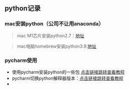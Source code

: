 ## python记录
### mac安装python（公司不让用anaconda）
> mac M1芯片安装python2.7：[地址](https://blog.csdn.net/XJTLUstudent/article/details/142493284?ops_request_misc=%257B%2522request%255Fid%2522%253A%2522306fbc992cd44953ed7bd0559d0a18dd%2522%252C%2522scm%2522%253A%252220140713.130102334.pc%255Fall.%2522%257D&request_id=306fbc992cd44953ed7bd0559d0a18dd&biz_id=0&utm_medium=distribute.pc_search_result.none-task-blog-2~all~first_rank_ecpm_v1~rank_v31_ecpm-1-142493284-null-null.142^v100^pc_search_result_base9&utm_term=Mac%20M1%E8%8A%AF%E7%89%87%E5%AE%89%E8%A3%85Python2.7.x&spm=1018.2226.3001.4187)

> mac电脑homebrew安装python3.9:[地址](https://blog.csdn.net/weixin_47884711/article/details/129980900?ops_request_misc=%257B%2522request%255Fid%2522%253A%2522fc0b00b2034f3bef8bb4af1079e355c3%2522%252C%2522scm%2522%253A%252220140713.130102334..%2522%257D&request_id=fc0b00b2034f3bef8bb4af1079e355c3&biz_id=0&utm_medium=distribute.pc_search_result.none-task-blog-2~all~sobaiduend~default-1-129980900-null-null.142^v100^pc_search_result_base9&utm_term=homebrew%E5%AE%89%E8%A3%85pip&spm=1018.2226.3001.4187)
    

### pycharm使用

- 使用pycharm安装python的一些包 [点击链接跳转查看教程](https://blog.csdn.net/hukunwoaini/article/details/121838040?ops_request_misc=%257B%2522request%255Fid%2522%253A%2522bc5d3a4347df4d68757ec297818c2618%2522%252C%2522scm%2522%253A%252220140713.130102334..%2522%257D&request_id=bc5d3a4347df4d68757ec297818c2618&biz_id=0&utm_medium=distribute.pc_search_result.none-task-blog-2~all~top_positive~default-1-121838040-null-null.142^v100^pc_search_result_base9&utm_term=pycharm%E5%AE%89%E8%A3%85%E5%8C%85&spm=1018.2226.3001.4187)
- pycharm切换python解释器版本：[点击链接跳转查看教程](https://blog.csdn.net/sinat_36246371/article/details/55251854)
- 